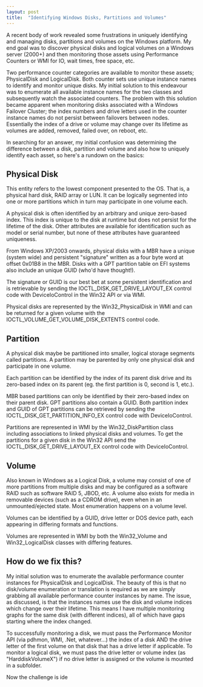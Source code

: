 ```yaml
---
layout: post
title:  "Identifying Windows Disks, Partitions and Volumes"
---
```


A recent body of work revealed some frustrations in uniquely identifying and managing disks,
partitions and volumes on the Windows platform. My end goal was to discover physical disks and
logical volumes on a Windows server (2000+) and then monitoring those assets using Performance
Counters or WMI for IO, wait times, free space, etc.

Two performance counter categories are available to monitor these assets; PhysicalDisk and
LogicalDisk. Both counter sets use unique instance names to identify and monitor unique disks.
My initial solution to this endeavour was to enumerate all available instance names for the two
classes and subsequently watch the associated counters. The problem with this solution became
apparent when monitoring disks associated with a Windows Failover Cluster; the index numbers and
drive letters used in the counter instance names do not persist between failovers between nodes.
Essentially the index of a drive or volume may change over its lifetime as volumes are added,
removed, failed over, on reboot, etc.

In searching for an answer, my initial confusion was determining the difference between a disk,
partition and volume and also how to uniquely identify each asset, so here's a rundown on the
basics:


## Physical Disk

This entity refers to the lowest component presented to the OS. That is, a physical hard disk, RAID
array or LUN. It can be logically segmented into one or more partitions which in turn may
participate in one volume each.

A physical disk is often identified by an arbitrary and unique zero-based index. This index is
unique to the disk at runtime but does not persist for the lifetime of the disk. Other attributes
are available for identification such as model or serial number, but none of these attributes have
guaranteed uniqueness.

From Windows XP/2003 onwards, physical disks with a MBR have a unique (system wide) and persistent
"signature" written as a four byte word at offset 0x01B8 in the MBR. Disks with a GPT partition
table on EFI systems also include an unique GUID (who'd have thought!).

The signature or GUID is our best bet at some persistent identification and is retrievable by
sending the IOCTL_DISK_GET_DRIVE_LAYOUT_EX control code with DeviceIoControl in the Win32 API or
via WMI.

Physical disks are represented by the Win32_PhysicalDisk in WMI and can be returned for a given
volume with the IOCTL_VOLUME_GET_VOLUME_DISK_EXTENTS control code.


## Partition

A physical disk maybe be partitioned into smaller, logical storage segments called partitions. A
partition may be parented by only one physical disk and participate in one volume.

Each partition can be identified by the index of its parent disk drive and its zero-based index on
its parent (eg. the first partition is 0, second is 1, etc.).

MBR based partitions can only be identified by their zero-based index on their parent disk. GPT
partitions also contain a GUID. Both partition index and GUID of GPT partitions can be retrieved by
sending  the IOCTL_DISK_GET_PARTITION_INFO_EX control code with DeviceIoControl.

Partitions are represented in WMI by the Win32_DiskPartition class including associations to linked
physical disks and volumes. To get the partitions for a given disk in the Win32 API send the
IOCTL_DISK_GET_DRIVE_LAYOUT_EX control code with DeviceIoControl.


## Volume

Also known in Windows as a Logical Disk, a volume may consist of one of more partitions from
multiple disks and may be configured as a software RAID such as software RAID 5, JBOD, etc. A
volume also exists for media in removable devices (such as a CDROM drive), even when in an
unmounted/ejected state. Most enumeration happens on a volume level.

Volumes can be identified by a GUID, drive letter or DOS device path, each appearing in differing
formats and functions.

Volumes are represented in WMI by both the Win32_Volume and Win32_LogicalDisk classes with
differing features.


## How do we fix this?

My initial solution was to enumerate the available performance counter instances for PhysicalDisk
and LogicalDisk. The beauty of this is that no disk/volume enumeration or translation is required as
we are simply grabbing all available performance counter instances by name. The issue, as discussed,
is that the instances names use the disk and volume indices which change over their lifetime. This
means I have multiple monitoring graphs for the same disk (with different indices), all of which
have gaps starting where the index changed.

To successfully monitoring a disk, we must pass the Performance Monitor API (via pdhmon, WMI, .Net,
whatever...) the index of a disk AND the drive letter of the first volume on that disk that has a
drive letter if applicable. To monitor a logical disk, we must pass the drive letter or volume index
(as "HarddiskVolumeX") if no drive letter is assigned or the volume is mounted in a subfolder.

Now the challenge is ide